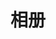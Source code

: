 ﻿---
title: 相册
noDate: 'true'
---
<script src="https://cdn.jsdelivr.net/npm/jquery@3.3.1/dist/jquery.min.js"></script>
<!-- <script src="https://cdnjs.cloudflare.com/ajax/libs/jquery_lazyload/1.9.7/jquery.lazyload.min.js"></script> -->
<script src="https://cdn.jsdelivr.net/npm/minigrid@3.1.1/dist/minigrid.min.js"></script>

<script src="https://cdn.jsdelivr.net/npm/@fancyapps/fancybox@3.5.0/dist/jquery.fancybox.min.js"></script>
<link href="https://cdn.jsdelivr.net/npm/@fancyapps/fancybox@3.5.0/dist/jquery.fancybox.min.css" rel="stylesheet">

<div class="ImageGrid"></div>

<script src="/photo/photo.js"></script>

<style>
  .ImageGrid { width: 100%; max-width: 1040px; margin: 0 auto; text-align: center; margin: : 20p;}

  .card { overflow: hidden; transition: .3s ease-in-out; border-radius: 8px; background-color: #ddd;}

  .ImageInCard img {padding: 0 0 0 0 !important;height: 100%;}

  .TextInCard {line-height: 54px;background-color: #f6f6f6;font-size: 24px;}
  
  .fancybox-image { transform: none!important;}
</style>


